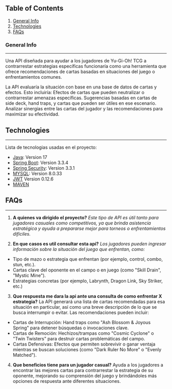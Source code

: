 ## Table of Contents
1. [General Info](#general-info)
2. [Technologies](#technologies)
3. [FAQs](#faqs)
### General Info
***
Una API diseñada para ayudar a los jugadores de Yu-Gi-Oh! TCG a contrarrestar estrategias específicas funcionaría como una herramienta que ofrece recomendaciones de cartas basadas en situaciones del juego o enfrentamientos comunes.

La API evaluaría la situación con base en una base de datos de cartas y efectos. Esto incluiría:
Efectos de cartas que pueden neutralizar o contrarrestar amenazas específicas.
Sugerencias basadas en cartas de side deck, hand traps, y cartas que pueden ser útiles en ese escenario.
Analizar sinergias entre las cartas del jugador y las recomendaciones para maximizar su efectividad.

## Technologies
***
Lista de tecnologias usadas en el proyecto:
* [Java](https://www.oracle.com/java/technologies/javase/jdk17-archive-downloads.html): Version 17 
* [Spring Boot](https://start.spring.io/): Version 3.3.4
* [Spring Security](https://spring.io/projects/spring-security): Version 3.3.1
* [MYSQL](https://dev.mysql.com/downloads/installer/): Version 8.0.33
* [JWT](https://jwt.io/) Version 0.12.6
* [MAVEN](https://maven.apache.org/)

## FAQs
***
1. **A quienes va dirigido el proyecto?**
_Este tipo de API es útil tanto para jugadores casuales como competitivos, ya que brinda asistencia estratégica y ayuda a prepararse mejor para torneos o enfrentamientos difíciles._ 

2. __En que casos es util consultar esta api?__ 
_Los jugadores pueden ingresar información sobre la situación del juego que enfrentan, como:_
* Tipo de mazo o estrategia que enfrentan (por ejemplo, control, combo, stun, etc.).
* Cartas clave del oponente en el campo o en juego (como "Skill Drain", "Mystic Mine").
* Estrategias concretas (por ejemplo, Labrynth, Dragon Link, Sky Striker, etc.)

3. **Que respuesta me dara la api ante una consulta de como enfrentar X estrategia?**
La API generará una lista de cartas recomendadas para esa situación en particular, así como una breve descripción de lo que se busca interrumpir o evitar. Las recomendaciones pueden incluir:
* Cartas de Interrupción: Hand traps como "Ash Blossom & Joyous Spring" para detener búsquedas o invocaciones clave.
* Cartas de Remoción: Hechizos/trampas como "Cosmic Cyclone" o "Twin Twisters" para destruir cartas problemáticas del campo.
* Cartas Defensivas: Efectos que permiten sobrevivir o ganar ventaja mientras se buscan soluciones (como "Dark Ruler No More" o "Evenly Matched").
4. **Que beneficios tiene para un jugador casual?**
Ayuda a los jugadores a encontrar las mejores cartas para contrarrestar la estrategia de su oponente, mejorando su comprensión del juego y brindándoles más opciones de respuesta ante diferentes situaciones.
